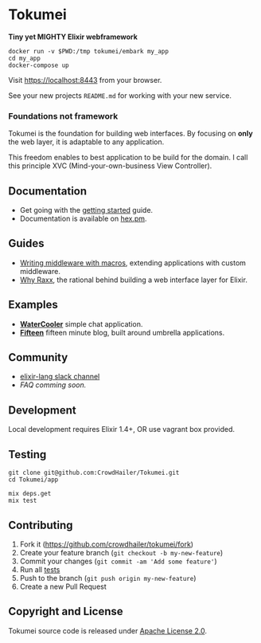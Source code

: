 # Tokumei

**Tiny yet MIGHTY Elixir webframework**

```
docker run -v $PWD:/tmp tokumei/embark my_app
cd my_app
docker-compose up
```

Visit [https://localhost:8443](https://localhost:8443) from your browser.

See your new projects `README.md` for working with your new service.


### Foundations not framework

Tokumei is the foundation for building web interfaces.
By focusing on **only** the web layer, it is adaptable to any application.

This freedom enables to best application to be build for the domain.
I call this principle XVC (Mind-your-own-business View Controller).

## Documentation

- Get going with the [getting started](guides/getting-started.md) guide.
- Documentation is available on [hex.pm](https://hexdocs.pm/tokumei/readme.html).

## Guides

- [Writing middleware with macros](guides/writing-middleware-with-macros.md), extending applications with custom middleware.
- [Why Raxx](guides/why-raxx.md), the rational behind building a web interface layer for Elixir.

## Examples

- **[WaterCooler](water_cooler)** simple chat application.
- **[Fifteen](fifteen)** fifteen minute blog, built around umbrella applications.

## Community

- [elixir-lang slack channel](https://elixir-lang.slack.com/messages/C56H3TBH8/)
- *FAQ comming soon.*

## Development

Local development requires Elixir 1.4+, OR use vagrant box provided.

## Testing

```
git clone git@github.com:CrowdHailer/Tokumei.git
cd Tokumei/app

mix deps.get
mix test
```

## Contributing

1. Fork it (https://github.com/crowdhailer/tokumei/fork)
2. Create your feature branch (`git checkout -b my-new-feature`)
3. Commit your changes (`git commit -am 'Add some feature'`)
4. Run all [tests](#testing)
5. Push to the branch (`git push origin my-new-feature`)
6. Create a new Pull Request

## Copyright and License

Tokumei source code is released under [Apache License 2.0](License).
